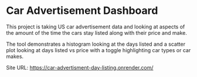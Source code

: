 # Car Advertisement Dashboard

This project is taking US car advertisement data and looking at aspects of the amount of the time the cars stay listed along with their price and make.

The tool demonstrates a histogram looking at the days listed and a scatter plot looking at days listed vs price with a toggle highlighting car types or car makes.

Site URL: https://car-advertisment-day-listing.onrender.com/


